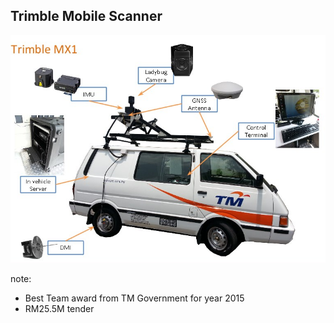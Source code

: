 ##  Trimble Mobile Scanner

![](resources/trimble.jpg)

note:
- Best Team award from TM Government for year 2015
- RM25.5M tender
